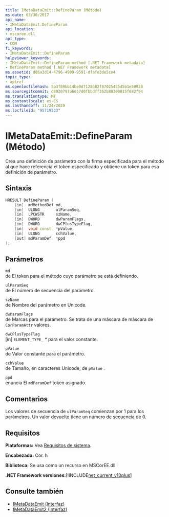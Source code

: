 ```yaml
---
title: IMetaDataEmit::DefineParam (Método)
ms.date: 03/30/2017
api_name:
- IMetaDataEmit.DefineParam
api_location:
- mscoree.dll
api_type:
- COM
f1_keywords:
- IMetaDataEmit::DefineParam
helpviewer_keywords:
- IMetaDataEmit::DefineParam method [.NET Framework metadata]
- DefineParam method [.NET Framework metadata]
ms.assetid: d86a3d14-4796-4909-9591-dfafe3de5ce4
topic_type:
- apiref
ms.openlocfilehash: 5b3f89bb14be0d7128682f8702548545b1e50928
ms.sourcegitcommit: d8020797a6657d0fbbdff362b80300815f682f94
ms.translationtype: MT
ms.contentlocale: es-ES
ms.lasthandoff: 11/24/2020
ms.locfileid: "95719533"
---
```

# <a name="imetadataemitdefineparam-method"></a>IMetaDataEmit::DefineParam (Método)

Crea una definición de parámetro con la firma especificada para el método al que hace referencia el token especificado y obtiene un token para esa definición de parámetro.  
  
## <a name="syntax"></a>Sintaxis  
  
```cpp  
HRESULT DefineParam (  
    [in]  mdMethodDef md,
    [in]  ULONG       ulParamSeq,
    [in]  LPCWSTR     szName,
    [in]  DWORD       dwParamFlags,
    [in]  DWORD       dwCPlusTypeFlag,
    [in]  void const  *pValue,  
    [in]  ULONG       cchValue,
    [out] mdParamDef  *ppd
);  
```  
  
## <a name="parameters"></a>Parámetros  

 `md`  
 de El token para el método cuyo parámetro se está definiendo.  
  
 `ulParamSeq`  
 de El número de secuencia del parámetro.  
  
 `szName`  
 de Nombre del parámetro en Unicode.  
  
 `dwParamFlags`  
 de Marcas para el parámetro. Se trata de una máscara de máscara de `CorParamAttr` valores.  
  
 `dwCPlusTypeFlag`  
 [in] `ELEMENT_TYPE_` *\** para el valor constante.  
  
 `pValue`  
 de Valor constante para el parámetro.  
  
 `cchValue`  
 de Tamaño, en caracteres Unicode, de `pValue` .  
  
 `ppd`  
 enuncia El `mdParamDef` token asignado.  
  
## <a name="remarks"></a>Comentarios  

 Los valores de secuencia de `ulParamSeq` comienzan por 1 para los parámetros. Un valor devuelto tiene un número de secuencia de 0.  
  
## <a name="requirements"></a>Requisitos  

 **Plataformas:** Vea [Requisitos de sistema](../../get-started/system-requirements.md).  
  
 **Encabezado:** Cor. h  
  
 **Biblioteca:** Se usa como un recurso en MSCorEE.dll  
  
 **.NET Framework versiones:**[!INCLUDE[net_current_v10plus](../../../../includes/net-current-v10plus-md.md)]  
  
## <a name="see-also"></a>Consulte también

- [IMetaDataEmit (Interfaz)](imetadataemit-interface.md)
- [IMetaDataEmit2 (Interfaz)](imetadataemit2-interface.md)
